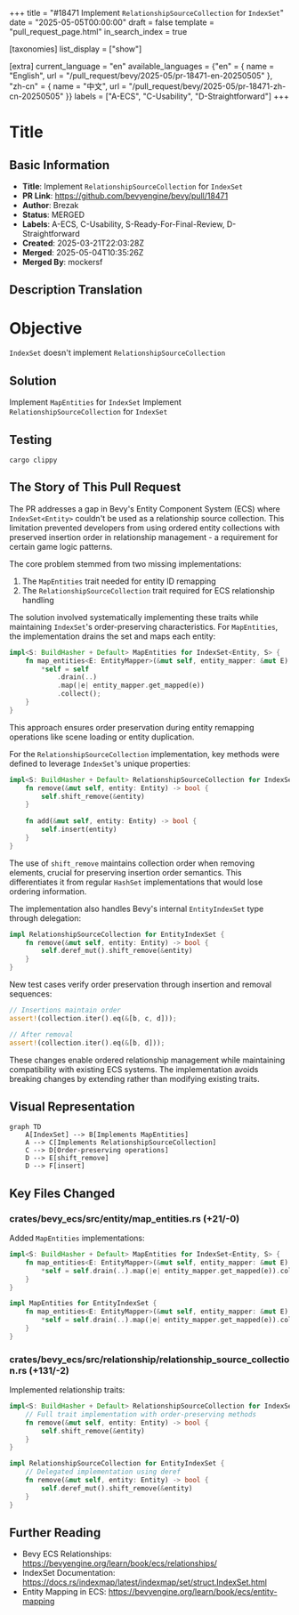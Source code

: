 +++
title = "#18471 Implement `RelationshipSourceCollection` for `IndexSet`"
date = "2025-05-05T00:00:00"
draft = false
template = "pull_request_page.html"
in_search_index = true

[taxonomies]
list_display = ["show"]

[extra]
current_language = "en"
available_languages = {"en" = { name = "English", url = "/pull_request/bevy/2025-05/pr-18471-en-20250505" }, "zh-cn" = { name = "中文", url = "/pull_request/bevy/2025-05/pr-18471-zh-cn-20250505" }}
labels = ["A-ECS", "C-Usability", "D-Straightforward"]
+++

# Title

## Basic Information
- **Title**: Implement `RelationshipSourceCollection` for `IndexSet`
- **PR Link**: https://github.com/bevyengine/bevy/pull/18471
- **Author**: Brezak
- **Status**: MERGED
- **Labels**: A-ECS, C-Usability, S-Ready-For-Final-Review, D-Straightforward
- **Created**: 2025-03-21T22:03:28Z
- **Merged**: 2025-05-04T10:35:26Z
- **Merged By**: mockersf

## Description Translation
# Objective

`IndexSet` doesn't implement `RelationshipSourceCollection`

## Solution

Implement `MapEntities` for `IndexSet`
Implement `RelationshipSourceCollection` for `IndexSet`

## Testing

`cargo clippy`

## The Story of This Pull Request

The PR addresses a gap in Bevy's Entity Component System (ECS) where `IndexSet<Entity>` couldn't be used as a relationship source collection. This limitation prevented developers from using ordered entity collections with preserved insertion order in relationship management - a requirement for certain game logic patterns.

The core problem stemmed from two missing implementations:
1. The `MapEntities` trait needed for entity ID remapping
2. The `RelationshipSourceCollection` trait required for ECS relationship handling

The solution involved systematically implementing these traits while maintaining `IndexSet`'s order-preserving characteristics. For `MapEntities`, the implementation drains the set and maps each entity:

```rust
impl<S: BuildHasher + Default> MapEntities for IndexSet<Entity, S> {
    fn map_entities<E: EntityMapper>(&mut self, entity_mapper: &mut E) {
        *self = self
            .drain(..)
            .map(|e| entity_mapper.get_mapped(e))
            .collect();
    }
}
```

This approach ensures order preservation during entity remapping operations like scene loading or entity duplication.

For the `RelationshipSourceCollection` implementation, key methods were defined to leverage `IndexSet`'s unique properties:

```rust
impl<S: BuildHasher + Default> RelationshipSourceCollection for IndexSet<Entity, S> {
    fn remove(&mut self, entity: Entity) -> bool {
        self.shift_remove(&entity)
    }
    
    fn add(&mut self, entity: Entity) -> bool {
        self.insert(entity)
    }
}
```

The use of `shift_remove` maintains collection order when removing elements, crucial for preserving insertion order semantics. This differentiates it from regular `HashSet` implementations that would lose ordering information.

The implementation also handles Bevy's internal `EntityIndexSet` type through delegation:

```rust
impl RelationshipSourceCollection for EntityIndexSet {
    fn remove(&mut self, entity: Entity) -> bool {
        self.deref_mut().shift_remove(&entity)
    }
}
```

New test cases verify order preservation through insertion and removal sequences:

```rust
// Insertions maintain order
assert!(collection.iter().eq(&[b, c, d]));

// After removal
assert!(collection.iter().eq(&[b, d]));
```

These changes enable ordered relationship management while maintaining compatibility with existing ECS systems. The implementation avoids breaking changes by extending rather than modifying existing traits.

## Visual Representation

```mermaid
graph TD
    A[IndexSet] --> B[Implements MapEntities]
    A --> C[Implements RelationshipSourceCollection]
    C --> D[Order-preserving operations]
    D --> E[shift_remove]
    D --> F[insert]
```

## Key Files Changed

### crates/bevy_ecs/src/entity/map_entities.rs (+21/-0)
Added `MapEntities` implementations:
```rust
impl<S: BuildHasher + Default> MapEntities for IndexSet<Entity, S> {
    fn map_entities<E: EntityMapper>(&mut self, entity_mapper: &mut E) {
        *self = self.drain(..).map(|e| entity_mapper.get_mapped(e)).collect();
    }
}

impl MapEntities for EntityIndexSet {
    fn map_entities<E: EntityMapper>(&mut self, entity_mapper: &mut E) {
        *self = self.drain(..).map(|e| entity_mapper.get_mapped(e)).collect();
    }
}
```

### crates/bevy_ecs/src/relationship/relationship_source_collection.rs (+131/-2)
Implemented relationship traits:
```rust
impl<S: BuildHasher + Default> RelationshipSourceCollection for IndexSet<Entity, S> {
    // Full trait implementation with order-preserving methods
    fn remove(&mut self, entity: Entity) -> bool {
        self.shift_remove(&entity)
    }
}

impl RelationshipSourceCollection for EntityIndexSet {
    // Delegated implementation using deref
    fn remove(&mut self, entity: Entity) -> bool {
        self.deref_mut().shift_remove(&entity)
    }
}
```

## Further Reading
- Bevy ECS Relationships: https://bevyengine.org/learn/book/ecs/relationships/
- IndexSet Documentation: https://docs.rs/indexmap/latest/indexmap/set/struct.IndexSet.html
- Entity Mapping in ECS: https://bevyengine.org/learn/book/ecs/entity-mapping